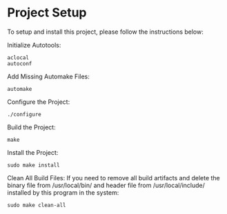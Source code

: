 Project Setup
===============

To setup and install this project, please follow the instructions below:

Initialize Autotools:

```
aclocal
autoconf
```

Add Missing Automake Files:

```
automake
```

Configure the Project:

```
./configure
```

Build the Project:

```
make
```

Install the Project:

```
sudo make install
```

Clean All Build Files: 
If you need to remove all build artifacts and delete the binary file 
from /usr/local/bin/ and header file from /usr/local/include/ 
installed by this program in the system:

```
sudo make clean-all
```

